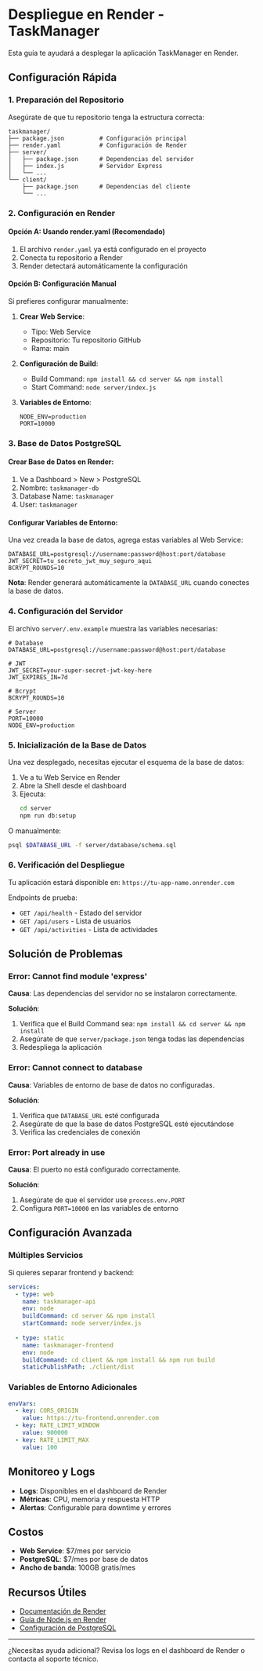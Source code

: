 # Despliegue en Render - TaskManager

Esta guía te ayudará a desplegar la aplicación TaskManager en Render.

## Configuración Rápida

### 1. Preparación del Repositorio

Asegúrate de que tu repositorio tenga la estructura correcta:
```
taskmanager/
├── package.json          # Configuración principal
├── render.yaml           # Configuración de Render
├── server/
│   ├── package.json      # Dependencias del servidor
│   ├── index.js          # Servidor Express
│   └── ...
└── client/
    ├── package.json      # Dependencias del cliente
    └── ...
```

### 2. Configuración en Render

#### Opción A: Usando render.yaml (Recomendado)
1. El archivo `render.yaml` ya está configurado en el proyecto
2. Conecta tu repositorio a Render
3. Render detectará automáticamente la configuración

#### Opción B: Configuración Manual
Si prefieres configurar manualmente:

1. **Crear Web Service**:
   - Tipo: Web Service
   - Repositorio: Tu repositorio GitHub
   - Rama: main

2. **Configuración de Build**:
   - Build Command: `npm install && cd server && npm install`
   - Start Command: `node server/index.js`

3. **Variables de Entorno**:
   ```
   NODE_ENV=production
   PORT=10000
   ```

### 3. Base de Datos PostgreSQL

#### Crear Base de Datos en Render:
1. Ve a Dashboard > New > PostgreSQL
2. Nombre: `taskmanager-db`
3. Database Name: `taskmanager`
4. User: `taskmanager`

#### Configurar Variables de Entorno:
Una vez creada la base de datos, agrega estas variables al Web Service:

```
DATABASE_URL=postgresql://username:password@host:port/database
JWT_SECRET=tu_secreto_jwt_muy_seguro_aqui
BCRYPT_ROUNDS=10
```

**Nota**: Render generará automáticamente la `DATABASE_URL` cuando conectes la base de datos.

### 4. Configuración del Servidor

El archivo `server/.env.example` muestra las variables necesarias:

```env
# Database
DATABASE_URL=postgresql://username:password@host:port/database

# JWT
JWT_SECRET=your-super-secret-jwt-key-here
JWT_EXPIRES_IN=7d

# Bcrypt
BCRYPT_ROUNDS=10

# Server
PORT=10000
NODE_ENV=production
```

### 5. Inicialización de la Base de Datos

Una vez desplegado, necesitas ejecutar el esquema de la base de datos:

1. Ve a tu Web Service en Render
2. Abre la Shell desde el dashboard
3. Ejecuta:
   ```bash
   cd server
   npm run db:setup
   ```

O manualmente:
```bash
psql $DATABASE_URL -f server/database/schema.sql
```

### 6. Verificación del Despliegue

Tu aplicación estará disponible en: `https://tu-app-name.onrender.com`

Endpoints de prueba:
- `GET /api/health` - Estado del servidor
- `GET /api/users` - Lista de usuarios
- `GET /api/activities` - Lista de actividades

## Solución de Problemas

### Error: Cannot find module 'express'
**Causa**: Las dependencias del servidor no se instalaron correctamente.

**Solución**:
1. Verifica que el Build Command sea: `npm install && cd server && npm install`
2. Asegúrate de que `server/package.json` tenga todas las dependencias
3. Redespliega la aplicación

### Error: Cannot connect to database
**Causa**: Variables de entorno de base de datos no configuradas.

**Solución**:
1. Verifica que `DATABASE_URL` esté configurada
2. Asegúrate de que la base de datos PostgreSQL esté ejecutándose
3. Verifica las credenciales de conexión

### Error: Port already in use
**Causa**: El puerto no está configurado correctamente.

**Solución**:
1. Asegúrate de que el servidor use `process.env.PORT`
2. Configura `PORT=10000` en las variables de entorno

## Configuración Avanzada

### Múltiples Servicios
Si quieres separar frontend y backend:

```yaml
services:
  - type: web
    name: taskmanager-api
    env: node
    buildCommand: cd server && npm install
    startCommand: node server/index.js
    
  - type: static
    name: taskmanager-frontend
    env: node
    buildCommand: cd client && npm install && npm run build
    staticPublishPath: ./client/dist
```

### Variables de Entorno Adicionales
```yaml
envVars:
  - key: CORS_ORIGIN
    value: https://tu-frontend.onrender.com
  - key: RATE_LIMIT_WINDOW
    value: 900000
  - key: RATE_LIMIT_MAX
    value: 100
```

## Monitoreo y Logs

- **Logs**: Disponibles en el dashboard de Render
- **Métricas**: CPU, memoria y respuesta HTTP
- **Alertas**: Configurable para downtime y errores

## Costos

- **Web Service**: $7/mes por servicio
- **PostgreSQL**: $7/mes por base de datos
- **Ancho de banda**: 100GB gratis/mes

## Recursos Útiles

- [Documentación de Render](https://render.com/docs)
- [Guía de Node.js en Render](https://render.com/docs/deploy-node-express-app)
- [Configuración de PostgreSQL](https://render.com/docs/databases)

---

¿Necesitas ayuda adicional? Revisa los logs en el dashboard de Render o contacta al soporte técnico.